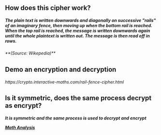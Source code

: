 <h2> How does this cipher work?

<h5> The plain text is written downwards and diagonally on successive "rails" of an imaginary fence, then moving up when the bottom rail is reached. When the top rail is reached, the message is written downwards again until the whole plaintext is written out. The message is then read off in rows. 
<h6> **(Source: Wikepedia)**
  
<h2> Demo an encryption and decryption 
<h6> https://crypto.interactive-maths.com/rail-fence-cipher.html

  
<h2> Is it symmetric, does the same process decrypt as encrypt?

<h5> It is symmetric and the same process is used to decrypt and encrypt  
  
[Math Analysis](rail-fence_mathanalysis.md)
